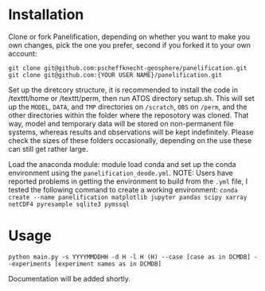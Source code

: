 # Installation

Clone or fork Panelification, depending on whether you want to make you own changes, pick the one you prefer, second if you forked it to your own account:

```
git clone git@github.com:pscheffknecht-geosphere/panelification.git
git clone git@github.com:{YOUR USER NAME}/panelification.git
```

Set up the diretcory structure, it is recommended to install the code in /texttt/home or /texttt/perm, then run ATOS directory setup.sh. This will set up the `MODEL`, `DATA`, and `TMP` directories on `/scratch`, `OBS` on `/perm`, and the other directories within the folder where the reposotory was cloned. That way, model and temporary data will be stored on non-permanent file systems, whereas results and observations will be kept indefinitely. Please check the sizes of these folders occasionally, depending on the use these can still get rather large.

Load the anaconda module: module load conda and set up the conda environment using the `panelification_deode.yml`.
NOTE: Users have reported problems in getting the environment to build from the `.yml` file, I tested the following command to create a working environment:
`conda create --name panelification matplotlib jupyter pandas scipy xarray netCDF4 pyresample sqlite3 pymssql`

# Usage
`python main.py -s YYYYMMDDHH -d H -l H (H) --case [case as in DCMDB] --experiments [experiment names as in DCMDB]`

Documentation will be added shortly.
